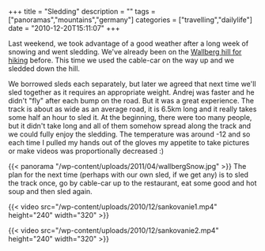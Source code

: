 +++
title = "Sledding"
description = ""
tags = ["panoramas","mountains","germany"]
categories = ["travelling","dailylife"]
date = "2010-12-20T15:11:07"
+++

Last weekend, we took advantage of a good weather after a long week of snowing and went sledding. We've already been on the <a title="Wallberg"
href="http://www.ajka-andrej.com/2010/08/24/wallberg/" target="_blank">Wallberg hill for hiking</a>
before. This time we used the cable-car on the way up and we sledded down the hill.

We borrowed sleds each separately, but later we agreed that next time we'll sled together as it
requires an appropriate weight. Andrej was faster and he didn't "fly" after each bump on the road.
But it was a great experience. The track is about as wide as an average road, it is 6.5km long and
it really takes some half an hour to sled it. At the beginning, there were too many people, but it
didn't take long and all of them somehow spread along the track and we could fully enjoy the
sledding. The temperature was around -12 and so each time I pulled my hands out of the gloves my
appetite to take pictures or make videos was proportionally decreased :)

{{< panorama "/wp-content/uploads/2011/04/wallbergSnow.jpg"  >}}
The plan for the next time (perhaps with our own sled, if we get any) is to sled the track once, go
by cable-car up to the restaurant, eat some good and hot soup and then sled again.


{{< video src="/wp-content/uploads/2010/12/sankovanie1.mp4" height="240" width="320" >}}



{{< video src="/wp-content/uploads/2010/12/sankovanie2.mp4" height="240" width="320" >}}

